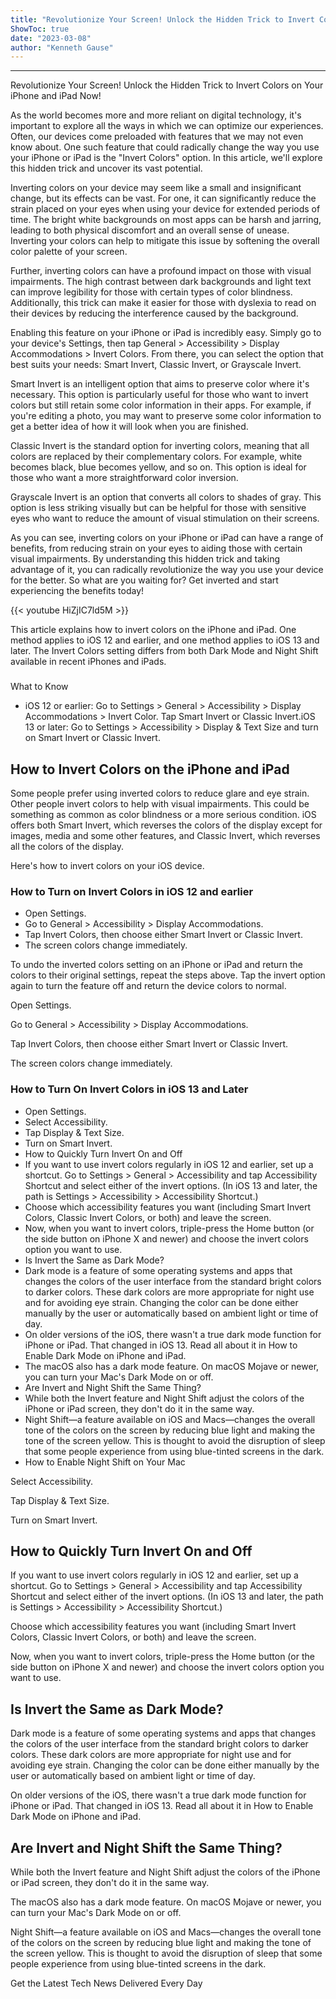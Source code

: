```yaml
---
title: "Revolutionize Your Screen! Unlock the Hidden Trick to Invert Colors on Your iPhone and iPad Now!"
ShowToc: true 
date: "2023-03-08"
author: "Kenneth Gause"
---
```

*****
Revolutionize Your Screen! Unlock the Hidden Trick to Invert Colors on Your iPhone and iPad Now!

As the world becomes more and more reliant on digital technology, it's important to explore all the ways in which we can optimize our experiences. Often, our devices come preloaded with features that we may not even know about. One such feature that could radically change the way you use your iPhone or iPad is the "Invert Colors" option. In this article, we'll explore this hidden trick and uncover its vast potential.

Inverting colors on your device may seem like a small and insignificant change, but its effects can be vast. For one, it can significantly reduce the strain placed on your eyes when using your device for extended periods of time. The bright white backgrounds on most apps can be harsh and jarring, leading to both physical discomfort and an overall sense of unease. Inverting your colors can help to mitigate this issue by softening the overall color palette of your screen.

Further, inverting colors can have a profound impact on those with visual impairments. The high contrast between dark backgrounds and light text can improve legibility for those with certain types of color blindness. Additionally, this trick can make it easier for those with dyslexia to read on their devices by reducing the interference caused by the background.

Enabling this feature on your iPhone or iPad is incredibly easy. Simply go to your device's Settings, then tap General > Accessibility > Display Accommodations > Invert Colors. From there, you can select the option that best suits your needs: Smart Invert, Classic Invert, or Grayscale Invert.

Smart Invert is an intelligent option that aims to preserve color where it's necessary. This option is particularly useful for those who want to invert colors but still retain some color information in their apps. For example, if you're editing a photo, you may want to preserve some color information to get a better idea of how it will look when you are finished.

Classic Invert is the standard option for inverting colors, meaning that all colors are replaced by their complementary colors. For example, white becomes black, blue becomes yellow, and so on. This option is ideal for those who want a more straightforward color inversion.

Grayscale Invert is an option that converts all colors to shades of gray. This option is less striking visually but can be helpful for those with sensitive eyes who want to reduce the amount of visual stimulation on their screens.

As you can see, inverting colors on your iPhone or iPad can have a range of benefits, from reducing strain on your eyes to aiding those with certain visual impairments. By understanding this hidden trick and taking advantage of it, you can radically revolutionize the way you use your device for the better. So what are you waiting for? Get inverted and start experiencing the benefits today!

{{< youtube HiZjIC7ld5M >}} 




This article explains how to invert colors on the iPhone and iPad. One method applies to iOS 12 and earlier, and one method applies to iOS 13 and later. The Invert Colors setting differs from both Dark Mode and Night Shift available in recent iPhones and iPads.

 
### 
What to Know
 
- iOS 12 or earlier: Go to Settings > General > Accessibility > Display Accommodations > Invert Color. Tap Smart Invert or Classic Invert.iOS 13 or later: Go to Settings > Accessibility > Display & Text Size and turn on Smart Invert or Classic Invert.

 
##   How to Invert Colors on the iPhone and iPad  
 

Some people prefer using inverted colors to reduce glare and eye strain. Other people invert colors to help with visual impairments. This could be something as common as color blindness or a more serious condition. iOS offers both Smart Invert, which reverses the colors of the display except for images, media and some other features, and Classic Invert, which reverses all the colors of the display.

 

Here's how to invert colors on your iOS device.

 
###   How to Turn on Invert Colors in iOS 12 and earlier  
 
- Open Settings.
 - Go to General > Accessibility > Display Accommodations.
 - Tap Invert Colors, then choose either Smart Invert or Classic Invert.
 - The screen colors change immediately.

 

To undo the inverted colors setting on an iPhone or iPad and return the colors to their original settings, repeat the steps above. Tap the invert option again to turn the feature off and return the device colors to normal.

 

Open Settings.

 

Go to General > Accessibility > Display Accommodations.

 

Tap Invert Colors, then choose either Smart Invert or Classic Invert.

 

The screen colors change immediately.

 
###   How to Turn On Invert Colors in iOS 13 and Later  
 
- Open Settings.
 - Select Accessibility.
 - Tap Display & Text Size.
 - Turn on Smart Invert.
 - How to Quickly Turn Invert On and Off
 - If you want to use invert colors regularly in iOS 12 and earlier, set up a shortcut. Go to Settings > General > Accessibility and tap Accessibility Shortcut and select either of the invert options. (In iOS 13 and later, the path is Settings > Accessibility > Accessibility Shortcut.)
 - Choose which accessibility features you want (including Smart Invert Colors, Classic Invert Colors, or both) and leave the screen.
 - Now, when you want to invert colors, triple-press the Home button (or the side button on iPhone X and newer) and choose the invert colors option you want to use.
 - Is Invert the Same as Dark Mode?
 - Dark mode is a feature of some operating systems and apps that changes the colors of the user interface from the standard bright colors to darker colors. These dark colors are more appropriate for night use and for avoiding eye strain. Changing the color can be done either manually by the user or automatically based on ambient light or time of day.
 - On older versions of the iOS, there wasn't a true dark mode function for iPhone or iPad. That changed in iOS 13. Read all about it in How to Enable Dark Mode on iPhone and iPad.
 - The macOS also has a dark mode feature. On macOS Mojave or newer, you can turn your Mac's Dark Mode on or off.
 - Are Invert and Night Shift the Same Thing?
 - While both the Invert feature and Night Shift adjust the colors of the iPhone or iPad screen, they don't do it in the same way.
 - Night Shift—a feature available on iOS and Macs—changes the overall tone of the colors on the screen by reducing blue light and making the tone of the screen yellow. This is thought to avoid the disruption of sleep that some people experience from using blue-tinted screens in the dark.
 - How to Enable Night Shift on Your Mac

 

Select Accessibility.

 

Tap Display & Text Size.

 

Turn on Smart Invert.

 
##   How to Quickly Turn Invert On and Off  
 

If you want to use invert colors regularly in iOS 12 and earlier, set up a shortcut. Go to Settings > General > Accessibility and tap Accessibility Shortcut and select either of the invert options. (In iOS 13 and later, the path is Settings > Accessibility > Accessibility Shortcut.)

 

Choose which accessibility features you want (including Smart Invert Colors, Classic Invert Colors, or both) and leave the screen.

 

Now, when you want to invert colors, triple-press the Home button (or the side button on iPhone X and newer) and choose the invert colors option you want to use.

 
##   Is Invert the Same as Dark Mode?  
 

Dark mode is a feature of some operating systems and apps that changes the colors of the user interface from the standard bright colors to darker colors. These dark colors are more appropriate for night use and for avoiding eye strain. Changing the color can be done either manually by the user or automatically based on ambient light or time of day. 

 

On older versions of the iOS, there wasn't a true dark mode function for iPhone or iPad. That changed in iOS 13. Read all about it in How to Enable Dark Mode on iPhone and iPad.

 
##   Are Invert and Night Shift the Same Thing?  
 

While both the Invert feature and Night Shift adjust the colors of the iPhone or iPad screen, they don't do it in the same way.

 
The macOS also has a dark mode feature. On macOS Mojave or newer, you can turn your Mac's Dark Mode on or off.
 

Night Shift—a feature available on iOS and Macs—changes the overall tone of the colors on the screen by reducing blue light and making the tone of the screen yellow. This is thought to avoid the disruption of sleep that some people experience from using blue-tinted screens in the dark.

 

Get the Latest Tech News Delivered Every Day




